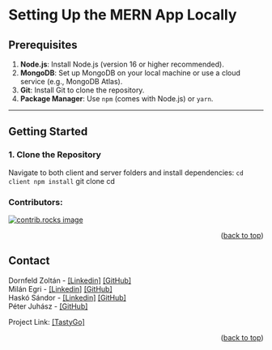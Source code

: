 # Setting Up the MERN App Locally

## Prerequisites
1. **Node.js**: Install Node.js (version 16 or higher recommended).
2. **MongoDB**: Set up MongoDB on your local machine or use a cloud service (e.g., MongoDB Atlas).
3. **Git**: Install Git to clone the repository.
4. **Package Manager**: Use `npm` (comes with Node.js) or `yarn`.

---

## Getting Started

### 1. Clone the Repository
Navigate to both client and server folders and install dependencies:
`
cd client
npm install
`
git clone <repository-url>
cd <repository-folder>


<!-- CONTRIBUTING -->
### Contributors:

<a href="https://github.com/dornfeldz/afp/graphs/contributors">
  <img src="https://contrib.rocks/image?repo=dornfeldz/afp" alt="contrib.rocks image" />
</a>

<p align="right">(<a href="#readme-top">back to top</a>)</p>


<!-- CONTACT -->
## Contact

Dornfeld Zoltán - [[Linkedin]](inkedin.com/in/zoltán-dornfeld-b23335a9) [[GitHub]](https://github.com/dornfeldz)\
Milán Egri - [[Linkedin]](https://www.linkedin.com/in/milanegri/) [[GitHub]](https://github.com/MilanEgri)\
Haskó Sándor - [[Linkedin]](https://www.linkedin.com/in/s%C3%A1ndor-hask%C3%B3-6b189b25b/) [[GitHub]](https://github.com/SHasko17)\
Péter Juhász - [[GitHub]](https://github.com/realpeoplerealproblem)

Project Link: [[TastyGo]](https://github.com/dornfeldz/afp)

<p align="right">(<a href="#readme-top">back to top</a>)</p>
